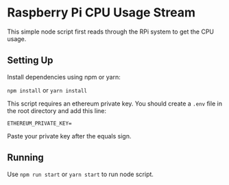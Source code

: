 #  Raspberry Pi CPU Usage Stream
This simple node script first reads through the RPi system to get the CPU usage.

## Setting Up

Install dependencies using npm or yarn:

`npm install` or `yarn install`

This script requires an ethereum private key. You should create a `.env` file in the root directory and add this line:

`ETHEREUM_PRIVATE_KEY=`

Paste your private key after the equals sign.

## Running

Use `npm run start` or `yarn start` to run node script.

